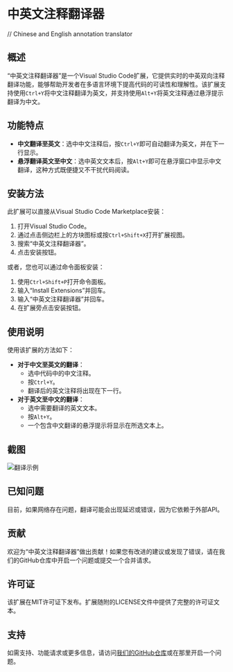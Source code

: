 # 中英文注释翻译器
// Chinese and English annotation translator

## 概述
“中英文注释翻译器”是一个Visual Studio Code扩展，它提供实时的中英双向注释翻译功能，能够帮助开发者在多语言环境下提高代码的可读性和理解性。该扩展支持使用`Ctrl+Y`将中文注释翻译为英文，并支持使用`Alt+Y`将英文注释通过悬浮提示翻译为中文。

## 功能特点
- **中文翻译至英文**：选中中文注释后，按`Ctrl+Y`即可自动翻译为英文，并在下一行显示。
- **悬浮翻译英文至中文**：选中英文文本后，按`Alt+Y`即可在悬浮窗口中显示中文翻译，这种方式既便捷又不干扰代码阅读。

## 安装方法
此扩展可以直接从Visual Studio Code Marketplace安装：
1. 打开Visual Studio Code。
2. 通过点击侧边栏上的方块图标或按`Ctrl+Shift+X`打开扩展视图。
3. 搜索“中英文注释翻译器”。
4. 点击安装按钮。

或者，您也可以通过命令面板安装：
1. 使用`Ctrl+Shift+P`打开命令面板。
2. 输入“Install Extensions”并回车。
3. 输入“中英文注释翻译器”并回车。
4. 在扩展旁点击安装按钮。

## 使用说明
使用该扩展的方法如下：
- **对于中文至英文的翻译**：
  - 选中代码中的中文注释。
  - 按`Ctrl+Y`。
  - 翻译后的英文注释将出现在下一行。
- **对于英文至中文的翻译**：
  - 选中需要翻译的英文文本。
  - 按`Alt+Y`。
  - 一个包含中文翻译的悬浮提示将显示在所选文本上。

## 截图
![翻译示例](路径/到/截图.png)

## 已知问题
目前，如果网络存在问题，翻译可能会出现延迟或错误，因为它依赖于外部API。

## 贡献
欢迎为“中英文注释翻译器”做出贡献！如果您有改进的建议或发现了错误，请在我们的GitHub仓库中开启一个问题或提交一个合并请求。

## 许可证
该扩展在MIT许可证下发布。扩展随附的LICENSE文件中提供了完整的许可证文本。

## 支持
如需支持、功能请求或更多信息，请访问[我们的GitHub仓库](https://github.com/Sadcato/vscode-translator.git)或在那里开启一个问题。
